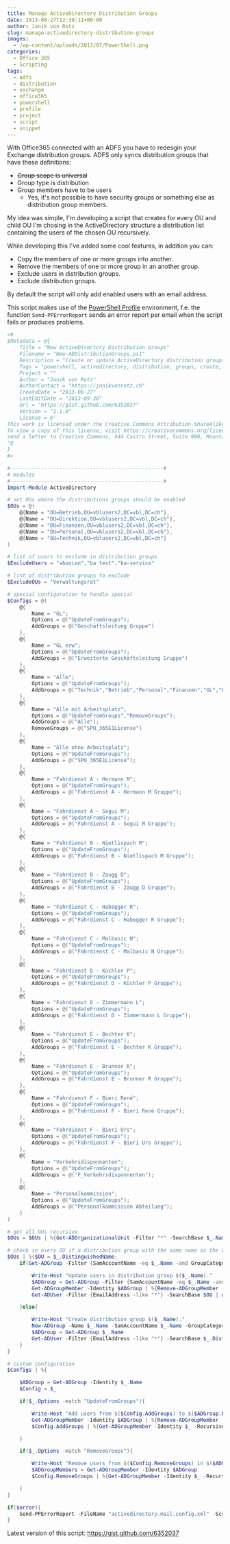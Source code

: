 ```yaml
---
title: Manage ActiveDirectory Distribution Groups
date: 2013-08-27T12:39:11+00:00
author: Janik von Rotz
slug: manage-activedirectory-distribution-groups
images:
  - /wp-content/uploads/2013/07/PowerShell.png
categories:
  - Office 365
  - Scripting
tags:
  - adfs
  - distribution
  - exchange
  - office365
  - powershell
  - profile
  - project
  - script
  - snippet
---
```

With Office365 connected with an ADFS you have to redesgin your Exchange distribution groups. ADFS only syncs distribution groups that have these definitions:

<ul>
    <li><del>Group scope is universal</del></li>
    <li>Group type is distribution</li>
    <li>Group members have to be users
<ul>
    <li>Yes, it's not possible to have security groups or something else as distribution group members.</li>
</ul>
</li>
</ul>

My idea was simple, I'm developing a script that creates for every OU and child OU I'm chosing in the ActiveDirectory structure a distribution list containing the users of the chosen OU recursively.

<!--more-->

While developing this I've added some cool features, in addition you can:

<ul>
    <li>Copy the members of one or more groups into another.</li>
    <li>Remove the members of one or more group in an another group.</li>
    <li>Exclude users in distribution groups.</li>
    <li>Exclude distribution groups.</li>
</ul>

By default the script will only add enabled users with an email address.

This script makes use of the <a href="https://github.com/janikvonrotz/Powershell-Profile">PowerShell Profile</a> environment, f.e. the function `Send-PPErrorReport` sends an error report per email when the script fails or produces problems.

```powershell
<#
$Metadata = @{
    Title = "New ActiveDirectory Distribution Groups"
    Filename = "New-ADDistributionGroups.ps1"
    Description = "Create or update ActiveDirectory distribution groups"
    Tags = "powershell, activedirectory, distribution, groups, create, update"
    Project = ""
    Author = "Janik von Rotz"
    AuthorContact = "https://janikvonrotz.ch"
    CreateDate = "2013-08-27"
    LastEditDate = "2013-09-30"
    Url = "https://gist.github.com/6352037"
    Version = "1.1.0"
    License = @'
This work is licensed under the Creative Commons Attribution-ShareAlike 3.0 Switzerland License.
To view a copy of this license, visit https://creativecommons.org/licenses/by-sa/3.0/ch/ or
send a letter to Creative Commons, 444 Castro Street, Suite 900, Mountain View, California, 94041, USA.
'@
}
#>

#--------------------------------------------------#
# modules
#--------------------------------------------------#
Import-Module ActiveDirectory

# set OUs where the distributions groups should be enabled
$OUs = @(
    @{Name = "OU=Betrieb,OU=vblusers2,DC=vbl,DC=ch"},
    @{Name = "OU=Direktion,OU=vblusers2,DC=vbl,DC=ch"},
    @{Name = "OU=Finanzen,OU=vblusers2,DC=vbl,DC=ch"},
    @{Name = "OU=Personal,OU=vblusers2,DC=vbl,DC=ch"},
    @{Name = "OU=Technik,OU=vblusers2,DC=vbl,DC=ch"}
)

# list of users to exclude in distribution groups
$ExcludeUsers = "abascan","ba test","ba-service"

# list of distribution groups to exclude
$ExcludeOUs = "Verwaltungsrat"

# special configuration to handle special
$Configs = @(
    @{
        Name = "GL";
        Options = @("UpdateFromGroups");
        AddGroups = @("Geschäftsleitung Gruppe")
    },
    @{
        Name = "GL erw";
        Options = @("UpdateFromGroups");
        AddGroups = @("Erweiterte Geschäftsleitung Gruppe")
    },
    @{
        Name = "Alle";
        Options = @("UpdateFromGroups");
        AddGroups = @("Technik","Betrieb","Personal","Finanzen","GL","Kommunikation","Sekretariat")
    },
    @{
        Name = "Alle mit Arbeitsplatz";
        Options = @("UpdateFromGroups","RemoveGroups");
        AddGroups = @("Alle");
        RemoveGroups = @("SPO_365E1License")
    },
    @{
        Name = "Alle ohne Arbeitsplatz";
        Options = @("UpdateFromGroups");
        AddGroups = @("SPO_365E1License");
    },
    @{
        Name = "Fahrdienst A - Hermann M";
        Options = @("UpdateFromGroups");
        AddGroups = @("Fahrdienst A - Hermann M Gruppe");
    },
    @{
        Name = "Fahrdienst A - Segui M";
        Options = @("UpdateFromGroups");
        AddGroups = @("Fahrdienst A - Segui M Gruppe");
    },
    @{
        Name = "Fahrdienst B - Nietlispach M";
        Options = @("UpdateFromGroups");
        AddGroups = @("Fahrdienst B - Nietlispach M Gruppe");
    },
    @{
        Name = "Fahrdienst B - Zaugg D";
        Options = @("UpdateFromGroups");
        AddGroups = @("Fahrdienst B - Zaugg D Gruppe");
    },
    @{
        Name = "Fahrdienst C - Habegger R";
        Options = @("UpdateFromGroups");
        AddGroups = @("Fahrdienst C - Habegger R Gruppe");
    },
    @{
        Name = "Fahrdienst C - Malbasic N";
        Options = @("UpdateFromGroups");
        AddGroups = @("Fahrdienst C - Malbasic N Gruppe");
    },
    @{
        Name = "Fahrdienst D - Küchler P";
        Options = @("UpdateFromGroups");
        AddGroups = @("Fahrdienst D - Küchler P Gruppe");
    },
    @{
        Name = "Fahrdienst D - Zimmermann L";
        Options = @("UpdateFromGroups");
        AddGroups = @("Fahrdienst D - Zimmermann L Gruppe");
    },
    @{
        Name = "Fahrdienst E - Bechter K";
        Options = @("UpdateFromGroups");
        AddGroups = @("Fahrdienst E - Bechter K Gruppe");
    },
    @{
        Name = "Fahrdienst E - Brunner R";
        Options = @("UpdateFromGroups");
        AddGroups = @("Fahrdienst E - Brunner R Gruppe");
    },
    @{
        Name = "Fahrdienst F - Bieri René";
        Options = @("UpdateFromGroups");
        AddGroups = @("Fahrdienst F - Bieri René Gruppe");
    },
    @{
        Name = "Fahrdienst F - Bieri Urs";
        Options = @("UpdateFromGroups");
        AddGroups = @("Fahrdienst F - Bieri Urs Gruppe");
    },
    @{
        Name = "Verkehrsdisponnenten";
        Options = @("UpdateFromGroups");
        AddGroups = @("F_Verkehrsdisponnenten");
    },
    @{
        Name = "Personalkommission";
        Options = @("UpdateFromGroups");
        AddGroups = @("Personalkommission Abteilung");
    }
)

# get all OUs recursive
$OUs = $OUs | %{Get-ADOrganizationalUnit -Filter "*" -SearchBase $_.Name} | where {-not ($ExcludeOUs -contains $_.Name)}

# check in every OU if a distribution group with the same name as the OU exist
$OUs | %{$OU = $_.DistinguishedName;
    if(Get-ADGroup -Filter {SamAccountName -eq $_.Name -and GroupCategory -eq "Distribution"} | Where-Object{$_.DistinguishedName -like "*$OU"}){

        Write-Host "Update users in distribution group $($_.Name)."
        $ADGroup = Get-ADGroup -Filter {SamAccountName -eq $_.Name -and GroupCategory -eq "Distribution"}
        Get-ADGroupMember -Identity $ADGroup | %{Remove-ADGroupMember -Identity $ADGroup -Members $_ -Confirm:$false}
        Get-ADUser -Filter {EmailAddress -like "*"} -SearchBase $OU | where {$_.enabled -eq $true -and -not ($ExcludeUsers -contains $_.Name)} | where{$_ -ne $null} | %{Add-ADGroupMember -Identity $ADGroup -Members $_}

    }else{

        Write-Host "Create distribution group $($_.Name)."
        New-ADGroup -Name $_.Name -SamAccountName $_.Name -GroupCategory Distribution -GroupScope Universal -DisplayName $_.Name -Path $($_.DistinguishedName) -Description "Distribution group for $($_.Name)."
        $ADGroup = Get-ADGroup $_.Name
        Get-ADUser -Filter {EmailAddress -like "*"} -SearchBase $_.DistinguishedName | where {$_.enabled -eq $true -and -not ($ExcludeUsers -contains $_.Name)} | where{$_ -ne $null} | %{Add-ADGroupMember -Identity $ADGroup -Members $_}
    }
}

# custom configuration
$Configs | %{

    $ADGroup = Get-ADGroup -Identity $_.Name
    $Config = $_

    if($_.Options -match "UpdateFromGroups"){

        Write-Host "Add users from $($Config.AddGroups) to $($ADGroup.Name)."
        Get-ADGroupMember -Identity $ADGroup | %{Remove-ADGroupMember -Identity $ADGroup -Members $_ -Confirm:$false}
        $Config.AddGroups | %{Get-ADGroupMember -Identity $_ -Recursive | Get-ADUser | where {($_.enabled -eq $true) -and -not ($ExcludeUsers -contains $_.Name)}} | select -Unique | %{Add-ADGroupMember -Identity $ADGroup -Members $_}

    }

    if($_.Options -match "RemoveGroups"){

        Write-Host "Remove users from $($Config.RemoveGroups) in $($ADGroup.Name)."
        $ADGroupMembers = Get-ADGroupMember -Identity $ADGroup
        $Config.RemoveGroups | %{Get-ADGroupMember -Identity $_ -Recursive | Get-ADUser | where {($ADGroupMembers -match $_) -and ($_.enabled -eq $true) -and -not ($ExcludeUsers -contains $_.Name)}} | select -Unique  | %{Remove-ADGroupMember -Identity $ADGroup -Members $_ -Confirm:$false}

    }
}

if($error){
    Send-PPErrorReport -FileName "activedirectory.mail.config.xml" -ScriptName $MyInvocation.InvocationName
}
```

Latest version of this script: <a href="https://gist.github.com/6352037">https://gist.github.com/6352037</a>